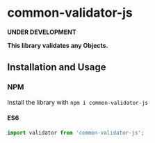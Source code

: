 # common-validator-js

**UNDER DEVELOPMENT**

**This library validates any Objects.**

## Installation and Usage

### NPM

Install the library with `npm i common-validator-js`

#### ES6

```javascript
import validator from 'common-validator-js';
```
